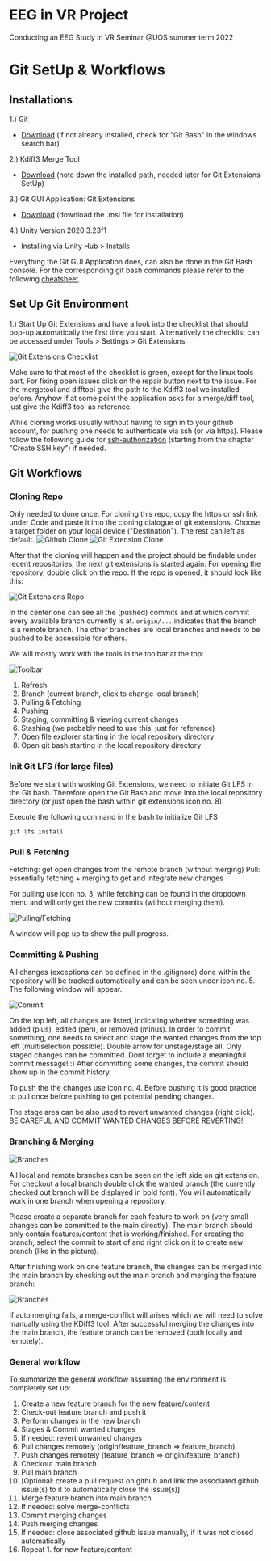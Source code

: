 # EEG in VR Project

Conducting an EEG Study in VR Seminar @UOS summer term 2022

# Git SetUp & Workflows

## Installations

1.) Git
- [Download](https://git-scm.com/) (if not already installed, check for "Git Bash" in the windows search bar)

2.) Kdiff3 Merge Tool
- [Download](https://sourceforge.net/projects/kdiff3/) (note down the installed path, needed later for Git Extensions SetUp)

3.) Git GUI Application: Git Extensions 
- [Download](https://github.com/gitextensions/gitextensions/releases/tag/v3.5.4) (download the .msi file for installation)

4.) Unity Version 2020.3.23f1 
- Installing via Unity Hub > Installs

Everything the Git GUI Application does, can also be done in the Git Bash console.
For the corresponding git bash commands please refer to the following [cheatsheet](https://education.github.com/git-cheat-sheet-education.pdf).

## Set Up Git Environment

1.) Start Up Git Extensions and have a look into the checklist that should pop-up automatically the first time you start. 
Alternatively the checklist can be accessed under Tools > Settings > Git Extensions

![Git Extensions Checklist](documentation/images/git_extensions_1.png)

Make sure to that most of the checklist is green, except for the linux tools part. For fixing open issues click on the 
repair button next to the issue. For the mergetool and difftool give the path to the Kdiff3 tool we installed before.
Anyhow if at some point the application asks for a merge/diff tool, just give the Kdiff3 tool as reference.

While cloning works usually without having to sign in to your github account, for pushing one needs to
authenticate via ssh (or via https). Please follow the following guide for [ssh-authorization](https://git-extensions-documentation.readthedocs.io/en/release-3.4/remote_feature.html) (starting from the chapter "Create SSH key") if needed. 

## Git Workflows

### Cloning Repo 
Only needed to done once. For cloning this repo, copy the https or ssh link under Code and paste
it into the cloning dialogue of git extensions. Choose a target folder on your local device ("Destination").
The rest can left as default.
![Github Clone](documentation/images/Git_clone.png)
![Git Extension Clone](documentation/images/ge_clone.png)

After that the cloning will happen and the project should be findable under recent repositories, the
next git extensions is started again. For opening the repository, double click on the repo. If the repo 
is opened, it should look like this:

![Git Extensions Repo](documentation/images/repo_1.png)

In the center one can see all the (pushed) commits and at which commit every available branch
currently is at. `origin/...` indicates that the branch is a remote branch. 
The other branches are local branches and needs to be pushed to be accessible for others.

We will mostly work with the tools in the toolbar at the top:

![Toolbar](documentation/images/Toolbar.png)

1. Refresh
2. Branch (current branch, click to change local branch)
3. Pulling & Fetching
4. Pushing
5. Staging, committing & viewing current changes
6. Stashing (we probably need to use this, just for reference)
7. Open file explorer starting in the local repository directory
8. Open git bash starting in the local repository directory



### Init Git LFS (for large files)

Before we start with working Git Extensions, we need to initiate Git LFS in the Git bash.
Therefore open the Git Bash and move into the local repository directory (or just open the bash 
within git extensions icon no. 8). 

Execute the following command in the bash to initialize Git LFS

`git lfs install`

### Pull & Fetching

Fetching: get open changes from the remote branch (without merging)
Pull: essentially fetching + merging to get and integrate new changes

For pulling use icon no. 3, while fetching can be found in the dropdown menu and will only 
get the new commits (without merging them).

![Pulling/Fetching](documentation/images/pull.png)

A window will pop up to show the pull progress.

### Committing & Pushing

All changes (exceptions can be defined in the .gitignore) done within the repository will be tracked automatically and can be seen
under icon no. 5. The following window will appear.

![Commit](documentation/images/commit_push.png)

On the top left, all changes are listed, indicating whether something was added (plus), edited (pen),
or removed (minus). In order to commit something, one needs to select and stage the wanted changes from the top left (multiselection possible).
Double arrow for unstage/stage all. Only staged changes can be committed. Dont forget to include a meaningful commit message! :)
After committing some changes, the commit should show up in the commit history. 

To push the the changes use icon no. 4. Before pushing it is good practice to pull once before pushing 
to get potential pending changes.

The stage area can be also used to revert unwanted changes (right click).
BE CAREFUL AND COMMIT WANTED CHANGES BEFORE REVERTING!

### Branching & Merging

![Branches](documentation/images/branches.png)

All local and remote branches can be seen on the left side on git extension. For checkout a local branch
double click the wanted branch (the currently checked out branch will be displayed in bold font). You will automatically work in one branch when opening a repository. 

Please create a separate branch for each feature to work on (very small changes can be committed to the main directly). The main branch should only contain 
features/content that is working/finished. For creating the branch, select the commit to start of and
right click on it to create new branch (like in the picture).

After finishing work on one feature branch, the changes can be merged into the main branch by
checking out the main branch and merging the feature branch:

![Branches](documentation/images/Merging.png)

If auto merging fails, a merge-conflict will arises which we will need to solve manually using the KDiff3 tool.
After successful merging the changes into the main branch, the feature branch can be removed (both locally and remotely).

### General workflow

To summarize the general workflow assuming the environment is completely set up:

1. Create a new feature branch for the new feature/content
2. Check-out feature branch and push it
3. Perform changes in the new branch
4. Stages & Commit wanted changes
5. If needed: revert unwanted changes
6. Pull changes remotely (origin/feature_branch => feature_branch)
7. Push changes remotely (feature_branch => origin/feature_branch)
8. Checkout main branch
9. Pull main branch
10. [Optional: create a pull request on github and link the associated github issue(s) to it to automatically close the issue(s)]
11. Merge feature branch into main branch
12. If needed: solve merge-conflicts
13. Commit merging changes
14. Push merging changes
15. If needed: close associated github issue manually, if it was not closed automatically
16. Repeat 1. for new feature/content



